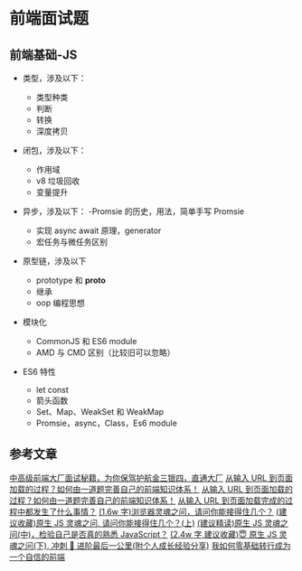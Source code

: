 # 前端面试题

## 前端基础-JS

- 类型，涉及以下：

  - 类型种类
  - 判断
  - 转换
  - 深度拷贝

- 闭包，涉及以下：

  - 作用域
  - v8 垃圾回收
  - 变量提升

- 异步，涉及以下：
  -Promsie 的历史，用法，简单手写 Promsie

  - 实现 async await 原理，generator
  - 宏任务与微任务区别

- 原型链，涉及以下

  - prototype 和 **proto**
  - 继承
  - oop 编程思想

- 模块化

  - CommonJS 和 ES6 module
  - AMD 与 CMD 区别（比较旧可以忽略）

- ES6 特性
  - let const
  - 箭头函数
  - Set、Map、WeakSet 和 WeakMap
  - Promsie，async，Class，Es6 module

## 参考文章

[中高级前端大厂面试秘籍，为你保驾护航金三银四，直通大厂](https://juejin.im/post/5c64d15d6fb9a049d37f9c20)
[从输入 URL 到页面加载的过程？如何由一道题完善自己的前端知识体系！](https://juejin.im/post/5aa5cb846fb9a028e25d2fb1)
[从输入 URL 到页面加载的过程？如何由一道题完善自己的前端知识体系！](https://dailc.github.io/2018/03/12/whenyouenteraurl.html)
[从输入 URL 到页面加载完成的过程中都发生了什么事情？](http://fex.baidu.com/blog/2014/05/what-happen/)
[(1.6w 字)浏览器灵魂之问，请问你能接得住几个？](https://juejin.im/post/5df5bcea6fb9a016091def69)
[(建议收藏)原生 JS 灵魂之问, 请问你能接得住几个？(上)](https://juejin.im/post/5dac5d82e51d45249850cd20)
[(建议精读)原生 JS 灵魂之问(中)，检验自己是否真的熟悉 JavaScript？](https://juejin.im/post/5dbebbfa51882524c507fddb)
[(2.4w 字,建议收藏)😇 原生 JS 灵魂之问(下), 冲刺 🚀 进阶最后一公里(附个人成长经验分享)](https://juejin.im/post/5dd8b3a851882572f56b578f)
[我如何零基础转行成为一个自信的前端](https://juejin.im/post/5c75d34851882564965edb23)
